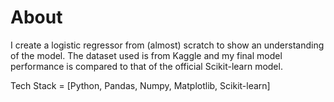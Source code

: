 # About

I create a logistic regressor from (almost) scratch to show an understanding of the model. The dataset used is from Kaggle and my final model performance is compared
to that of the official Scikit-learn model.

Tech Stack = [Python, Pandas, Numpy, Matplotlib, Scikit-learn]

